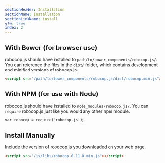 ```yaml
---
sectionHeader: Installation
sectionName: Installation
sectionLinkName: install
gfm: true
index: 2
---
```

## With Bower (for browser use)
robocop.js should have installed to `path/to/bower_components/robocop.js/`. You can reference the files in the `dist/` folder, which contains development and minified versions of robocop.js.

```html
<script src="/path/to/bower_components/robocop.js/dist/robocop.min.js"></script>
```

## With NPM (for use with Node)
robocop.js should have installed to `node_modules/robocop.js/`. You can `require` robocop.js just like you would any other npm module.

```html
var robocop = require('robocop.js');
```

## Install Manually
Include the version of robocop.js you downloaded on your web page.

```html
<script src="/js/libs/robocop-0.11.0.min.js"></script>
```
